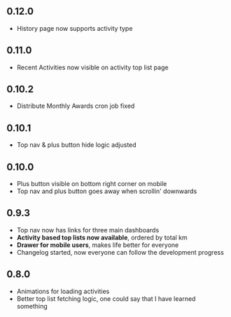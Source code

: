 ## 0.12.0

- History page now supports activity type

## 0.11.0

- Recent Activities now visible on activity top list page

## 0.10.2

- Distribute Monthly Awards cron job fixed

## 0.10.1

- Top nav & plus button hide logic adjusted

## 0.10.0

- Plus button visible on bottom right corner on mobile
- Top nav and plus button goes away when scrollin' downwards

## 0.9.3

- Top nav now has links for three main dashboards
- **Activity based top lists now available**, ordered by total km
- **Drawer for mobile users**, makes life better for everyone
- Changelog started, now everyone can follow the development progress

## 0.8.0

- Animations for loading activities
- Better top list fetching logic, one could say that I have learned something